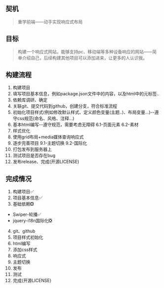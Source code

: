 ## 契机
>重学前端——动手实现响应式布局

## 目标
>构建一个响应式网站，能够支持pc、移动端等多种设备响应的网站——简单介绍自己，后续构建其他项目可以添加进来，让更多的人认识我。

## 构建流程
1. 构建项目
2. 填写项目基本信息，例如package.json文件中的内容，以及html中的元标签..
3. 依赖库调研、确定
4. 关联git、提交代码到github，创建分支，符合标准流程
5. 初始化项目样式(例如修改默认样式、定义颜色变量(主题..)、布局变量...)--遵守css规范(命名、风格、注释...)
6. 基本html编写--遵守规范，需要考虑无障碍
  6.1-页面元素
  6.2-素材
7. 样式优化
8. 使用grid布局+media媒体查询响应式
9. 逐步完善项目
  9.1-主题切换
  9.2-国际化
10.   打包发布到服务器上
11.   测试项目是否存在bug
12.   发布release、完成(开源LICENSE)

## 完成情况
1. 构建项目✅
2. 项目基本信息✅
3. 基础依赖❎
  - Swiper-轮播✅
  - jquery-i18n国际化❎
4. git、github
5. 项目样式初始化
6. html编写
7. 添加css样式
8. 响应式
9. 主题切换
10. 发布
11. 测试
12. 完成(开源LICENSE)